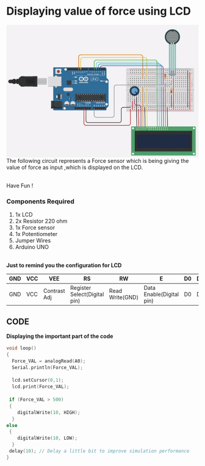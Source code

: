 <h1>Displaying value of force using LCD</h1>

<div>
    <img width=650 align=right src="https://github.com/Electroversity/Electroverse/blob/main/Basics%202/10-Displaying%20value%20of%20force%20using%20LCD/force.gif">
    <p>The following circuit represents a Force sensor which is being giving the value of force as input ,which is displayed on the LCD.<br><br> 
  </p>
    <p>Have Fun !</p>
</div>       
 
<div>
  <h3>Components Required</h3>
  <ol>
    <li>1x LCD</li>
    <li>2x Resistor 220 ohm</li>
    <li>1x Force sensor</li>
    <li>1x Potentiometer</li>
    <li>Jumper Wires</li>
    <li>Arduino UNO</li>
  </ol>
    
</div><br>

<div>
    <b>Just to remind you the configuration for LCD</b>
   
| GND | VCC | VEE | RS | RW | E | D0 | D1 | D2 | D3 | D4 | D5 | D6 | D7 | LED+ | LED- | 
| --- | --- | --- | --- | --- | --- | --- | --- | --- | --- | --- | --- | --- | --- | --- | --- | 
| GND | VCC | Contrast Adj | Register Select(Digital pin) | Read Write(GND) | Data Enable(Digital pin) | D0 | D1 | D2 | D3 | D4(Digital Pin) | D5(Digital Pin) | D6(Digital Pin) | D7(Digital Pin) | LED+ | LED-(Use a Resistor) | 
    
    
</div>

## CODE

<b>Displaying the important part of the code</b>

```C++
void loop()                                      
{
  Force_VAL = analogRead(A0);
  Serial.println(Force_VAL);
  
  lcd.setCursor(0,1);
  lcd.print(Force_VAL);

 if (Force_VAL > 500)
 {
    digitalWrite(10, HIGH);
  } 
else
 {
    digitalWrite(10, LOW);
  }
 delay(10); // Delay a little bit to improve simulation performance
}
```

